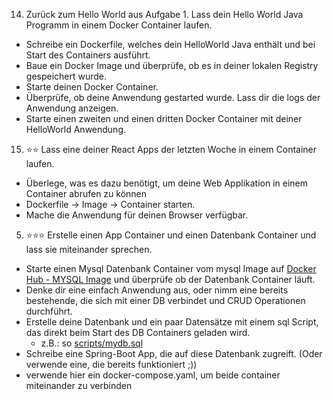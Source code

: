 
14. Zurück zum Hello World aus Aufgabe 1. Lass dein Hello World Java Programm in einem Docker Container laufen.
- Schreibe ein Dockerfile, welches dein HelloWorld Java enthält und bei Start des Containers ausführt.
- Baue ein Docker Image und überprüfe, ob es in deiner lokalen Registry gespeichert wurde.
- Starte deinen Docker Container. 
- Überprüfe, ob deine Anwendung gestarted wurde. Lass dir die logs der Anwendung anzeigen.
- Starte einen zweiten und einen dritten Docker Container mit deiner HelloWorld Anwendung.

15. ⭐️⭐️ Lass eine deiner React Apps der letzten Woche in einem Container laufen.
- Überlege, was es dazu benötigt, um deine Web Applikation in einem Container abrufen zu können
- Dockerfile -> Image -> Container starten.
- Mache die Anwendung für deinen Browser verfügbar.

5. ⭐️⭐️⭐️ Erstelle einen App Container und einen Datenbank Container und lass sie miteinander sprechen. 
- Starte einen Mysql Datenbank Container vom mysql Image auf [Docker Hub - MYSQL Image](https://hub.docker.com/_/mysql) und überprüfe ob der Datenbank Container läuft. 
- Denke dir eine einfach Anwendung aus, oder nimm eine bereits bestehende, die sich mit einer DB verbindet und CRUD Operationen durchführt.
- Erstelle deine Datenbank und ein paar Datensätze mit einem sql Script, das direkt beim Start des DB Containers geladen wird.
  - z.B.: so [scripts/mydb.sql](../scripts/mydb.sql) 
- Schreibe eine Spring-Boot App, die auf diese Datenbank zugreift. (Oder verwende eine, die bereits funktioniert ;))
- verwende hier ein docker-compose.yaml, um beide container miteinander zu verbinden


